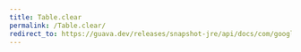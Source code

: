 ```yaml
---
title: Table.clear
permalink: /Table.clear/
redirect_to: https://guava.dev/releases/snapshot-jre/api/docs/com/google/common/collect/Table.html#clear--
---
```

